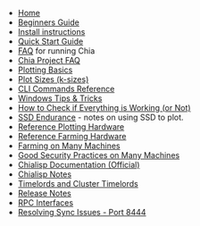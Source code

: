 * [Home](https://github.com/Chia-Network/chia-blockchain/wiki)
* [Beginners Guide](https://github.com/Chia-Network/chia-blockchain/wiki/Beginners-Guide)
* [Install instructions](https://github.com/Chia-Network/chia-blockchain/wiki/INSTALL)
* [Quick Start Guide](https://github.com/Chia-Network/chia-blockchain/wiki/Quick-Start-Guide)
* [FAQ](https://github.com/Chia-Network/chia-blockchain/wiki/FAQ) for running Chia
* [Chia Project FAQ](https://www.chia.net/faq/)
* [Plotting Basics](https://www.chia.net/2021/02/22/plotting-basics.html)
* [Plot Sizes (k-sizes)](https://github.com/Chia-Network/chia-blockchain/wiki/k-sizes)
* [CLI Commands Reference](https://github.com/Chia-Network/chia-blockchain/wiki/CLI-Commands-Reference)
* [Windows Tips & Tricks](https://github.com/Chia-Network/chia-blockchain/wiki/Windows-Tips-and-Tricks)
* [How to Check if Everything is Working (or Not)](https://github.com/Chia-Network/chia-blockchain/wiki/How-to-Check-If-Everything-is-Working-(or-Not))
* [SSD Endurance](https://github.com/Chia-Network/chia-blockchain/wiki/SSD-Endurance) - notes on using SSD to plot.
* [Reference Plotting Hardware](https://github.com/Chia-Network/chia-blockchain/wiki/Reference-Plotting-Hardware)
* [Reference Farming Hardware](https://github.com/Chia-Network/chia-blockchain/wiki/Reference-Farming-Hardware)
* [Farming on Many Machines](https://github.com/Chia-Network/chia-blockchain/wiki/Farming-on-many-machines)
* [Good Security Practices on Many Machines](https://github.com/Chia-Network/chia-blockchain/wiki/Good-Security-Practices-on-Many-Machines)
* [Chialisp Documentation (Official)](https://chialisp.com/)
* [Chialisp Notes](https://github.com/Chia-Network/chia-blockchain/wiki/ChiaLisp/)
* [Timelords and Cluster Timelords](https://github.com/Chia-Network/chia-blockchain/wiki/Timelords)
* [Release Notes](https://www.chia.net/releases/)
* [RPC Interfaces](https://github.com/Chia-Network/chia-blockchain/wiki/RPC-Interfaces)
* [Resolving Sync Issues - Port 8444](https://github.com/Chia-Network/chia-blockchain/wiki/Resolving-Sync-Issues---Port-8444)
